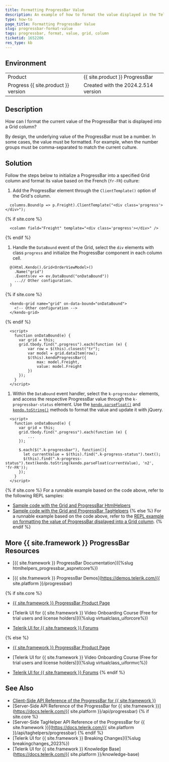 ```yaml
---
title: Formatting ProgressBar Value
description: An example of how to format the value displayed in the Telerik UI for {{ site.framework }} ProgressBar that is integrated into a Grid column.
type: how-to
page_title: Formatting ProgressBar Value
slug: progressbar-format-value
tags: progressbar, format, value, grid, column
ticketid: 1652206
res_type: kb
---
```


## Environment

<table>
 <tr>
  <td>Product</td>
  <td>{{ site.product }} ProgressBar</td>
 </tr>
 <tr>
  <td>Progress {{ site.product }} version</td>
  <td>Created with the 2024.2.514 version</td>
 </tr>
</table>

## Description

How can I format the current value of the ProgressBar that is displayed into a Grid column?

By design, the underlying value of the ProgressBar must be a number. In some cases, the value must be formatted. For example, when the number groups must be comma-separated to match the current culture.

## Solution

Follow the steps below to initialize a ProgressBar into a specified Grid column and format its value based on the French (`fr-FR`) culture:

1. Add the ProgressBar element through the `ClientTemplate()` option of the Grid's column.

  ```HtmlHelper
    columns.Bound(p => p.Freight).ClientTemplate("<div class='progress'></div>");
  ```
  {% if site.core %}
  ```TagHelper
    <column field="Freight" template="<div class='progress'></div>" />
  ```
  {% endif %}

1. Handle the `DataBound` event of the Grid, select the `div` elements with class `progress` and initialize the ProgressBar component in each column cell.

  ```HtmlHelper
    @(Html.Kendo().Grid<OrderViewModel>()
      .Name("grid")
      .Events(ev => ev.DataBound("onDataBound"))
      ...// Other configuration.
    )
  ```
  {% if site.core %}
  ```TagHelper
    <kendo-grid name="grid" on-data-bound="onDataBound">
      <!-- Other configuration -->
    </kendo-grid>
  ```
  {% endif %}
  ```Scripts
    <script>
      function onDataBound(e) {
        var grid = this;
        grid.tbody.find(".progress").each(function (e) {
            var row = $(this).closest("tr");
            var model = grid.dataItem(row);
            $(this).kendoProgressBar({
                max: model.Freight,
                value: model.Freight
            })
        });
      }
    </script>
  ```

1. Within the `DataBound` event handler, select the `k-progressbar` elements, and access the respective ProgressBar value through the `k-progressbar-status` element. Use the [`kendo.parseFloat()`](https://docs.telerik.com/kendo-ui/api/javascript/kendo/methods/parsefloat) and [`kendo.toString()`](https://docs.telerik.com/kendo-ui/api/javascript/kendo/methods/tostring) methods to format the value and update it with jQuery.

  ```Scripts
    <script>
      function onDataBound(e) {
        var grid = this;
        grid.tbody.find(".progress").each(function (e) {
            ... 
        });

        $.each($(".k-progressbar"), function(){
          let currentValue = $(this).find(".k-progress-status").text();
          $(this).find(".k-progress-status").text(kendo.toString(kendo.parseFloat(currentValue), 'n2', 'fr-FR'));
        });
      }
    </script>
  ```

{% if site.core %}
For a runnable example based on the code above, refer to the following REPL samples:

* [Sample code with the Grid and ProgressBar HtmlHelpers](https://netcorerepl.telerik.com/GykLQIlH233FLp0u38)
* [Sample code with the Grid and ProgressBar TagHelpers](https://netcorerepl.telerik.com/GSkhGybH25bau4l909)
{% else %}
For a runnable example based on the code above, refer to the [REPL example on formatting the value of ProgressBar displayed into a Grid column](https://netcorerepl.telerik.com/GykLQIlH233FLp0u38).
{% endif %}

## More {{ site.framework }} ProgressBar Resources

* [{{ site.framework }} ProgressBar Documentation]({%slug htmlhelpers_progressbar_aspnetcore%})

* [{{ site.framework }} ProgressBar Demos](https://demos.telerik.com/{{ site.platform }}/progressbar)

{% if site.core %}
* [{{ site.framework }} ProgressBar Product Page](https://www.telerik.com/aspnet-core-ui/progress-bar)

* [Telerik UI for {{ site.framework }} Video Onboarding Course (Free for trial users and license holders)]({%slug virtualclass_uiforcore%})

* [Telerik UI for {{ site.framework }} Forums](https://www.telerik.com/forums/aspnet-core-ui)

{% else %}
* [{{ site.framework }} ProgressBar Product Page](https://www.telerik.com/aspnet-mvc/progressbar)

* [Telerik UI for {{ site.framework }} Video Onboarding Course (Free for trial users and license holders)]({%slug virtualclass_uiformvc%})

* [Telerik UI for {{ site.framework }} Forums](https://www.telerik.com/forums/aspnet-mvc)
{% endif %}

## See Also

* [Client-Side API Reference of the ProgressBar for {{ site.framework }}](https://docs.telerik.com/kendo-ui/api/javascript/ui/progressbar)
* [Server-Side API Reference of the ProgressBar for {{ site.framework }}](https://docs.telerik.com/{{ site.platform }}/api/progressbar)
{% if site.core %}
* [Server-Side TagHelper API Reference of the ProgressBar for {{ site.framework }}](https://docs.telerik.com/{{ site.platform }}/api/taghelpers/progressbar)
{% endif %}
* [Telerik UI for {{ site.framework }} Breaking Changes]({%slug breakingchanges_2023%})
* [Telerik UI for {{ site.framework }} Knowledge Base](https://docs.telerik.com/{{ site.platform }}/knowledge-base)
